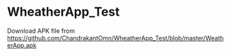 # WheatherApp_Test

Download APK file from https://github.com/ChandrakantOmn/WheatherApp_Test/blob/master/WeatherApp.apk
